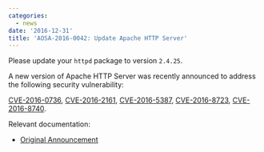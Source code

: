 ```yaml
---
categories:
  - news
date: '2016-12-31'
title: 'AOSA-2016-0042: Update Apache HTTP Server'
---
```



Please update your `httpd` package to version `2.4.25`.

A new version of Apache HTTP Server was recently announced to address the following security vulnerability:

[CVE-2016-0736](https://cve.mitre.org/cgi-bin/cvename.cgi?name=CVE-2016-0736), [CVE-2016-2161](https://cve.mitre.org/cgi-bin/cvename.cgi?name=CVE-2016-2161), [CVE-2016-5387](https://cve.mitre.org/cgi-bin/cvename.cgi?name=CVE-2016-5387), [CVE-2016-8723](https://cve.mitre.org/cgi-bin/cvename.cgi?name=CVE-2016-8723), [CVE-2016-8740](https://cve.mitre.org/cgi-bin/cvename.cgi?name=CVE-2016-8740).

Relevant documentation:

- [Original Announcement](http://httpd.apache.org/security/vulnerabilities_24.html)